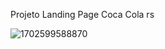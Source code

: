 Projeto Landing Page  Coca Cola rs


![1702599588870](https://github.com/frankao506/Coca-cola/assets/148815946/8b5de0b4-2bc0-4931-9aeb-417cfe674026)


